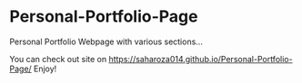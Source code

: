 # Personal-Portfolio-Page
Personal Portfolio Webpage
with various sections...

You can check out site on https://saharoza014.github.io/Personal-Portfolio-Page/
Enjoy!
